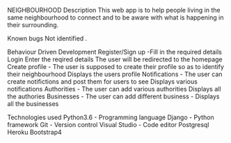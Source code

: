 NEIGHBOURHOOD
Description
This web app is to help people living in the same neighbourhood to connect and to be aware with what is happening in their surrounding.

Known bugs
Not identified .

Behaviour Driven Development
Register/Sign up -Fill in the required details	
Login	Enter the reqired details	The user will be redirected to the homepage
Create profile - The user is supposed to create their profile so as to identify their neighbourhood	Displays the users profile
Notifications - The user can create notifictions and post them for users to see	Displays various notifications
Authorities - The user can add various authorities	 Displays all the authories
Businesses - The user can add different business - Displays all the businesses

Technologies used
Python3.6 - Programming language
Django - Python framework
Git - Version control
Visual Studio - Code editor
Postgresql
Heroku
Bootstrap4

